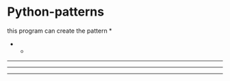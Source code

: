 # Python-patterns
this program can create the pattern 
* 
* * 
* * * 
* * * * 
* * * * *
                                  
